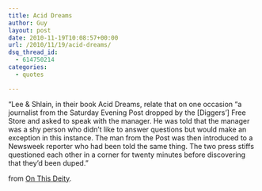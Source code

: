 ```yaml
---
title: Acid Dreams
author: Guy
layout: post
date: 2010-11-19T10:08:57+00:00
url: /2010/11/19/acid-dreams/
dsq_thread_id:
  - 614750214
categories:
  - quotes

---
```

&#8220;Lee & Shlain, in their book Acid Dreams, relate that on one occasion “a journalist from the Saturday Evening Post dropped by the [Diggers&#8217;] Free Store and asked to speak with the manager. He was told that the manager was a shy person who didn’t like to answer questions but would make an exception in this instance. The man from the Post was then introduced to a Newsweek reporter who had been told the same thing. The two press stiffs questioned each other in a corner for twenty minutes before discovering that they’d been duped.”

from [On This Deity][1].

 [1]: http://www.onthisdeity.com/16th-november-1938-%E2%80%93-albert-hofmann-synthesizes-lsd/